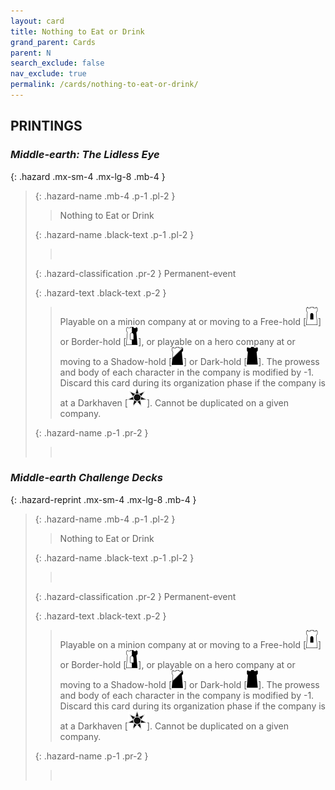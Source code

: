 ```yaml
---
layout: card
title: Nothing to Eat or Drink
grand_parent: Cards
parent: N
search_exclude: false
nav_exclude: true
permalink: /cards/nothing-to-eat-or-drink/
---
```


## PRINTINGS


### _Middle-earth: The Lidless Eye_

{: .hazard .mx-sm-4 .mx-lg-8 .mb-4 }
> {: .hazard-name .mb-4 .p-1 .pl-2 }
> > <div class="hazard-mp"></div>
> > <div class="card-name">Nothing to Eat or Drink</div>
>
> {: .hazard-name .black-text .p-1 .pl-2 }
> > &nbsp;
>
> {: .hazard-classification .pr-2 }
> Permanent-event
>
> {: .hazard-text .black-text .p-2 }
> > Playable on a minion company at or moving to a Free-hold \[![](/assets/images/free-hold.svg)] or Border-hold \[![](/assets/images/border-hold.svg)], or playable on a hero company at or moving to a Shadow-hold \[![](/assets/images/shadow-hold.svg)] or Dark-hold \[![](/assets/images/dark-hold.svg)]. The prowess and body of each character in the company is modified by -1. Discard this card during its organization phase if the company is at a Darkhaven \[![](/assets/images/dark-haven.svg)]. Cannot be duplicated on a given company. 
>
> {: .hazard-name .p-1 .pr-2 }
> > <div class="card-shield"></div>
> > <div class="card-corruption">&nbsp;</div>

### _Middle-earth Challenge Decks_

{: .hazard-reprint .mx-sm-4 .mx-lg-8 .mb-4 }
> {: .hazard-name .mb-4 .p-1 .pl-2 }
> > <div class="hazard-mp"></div>
> > <div class="card-name">Nothing to Eat or Drink</div>
>
> {: .hazard-name .black-text .p-1 .pl-2 }
> > &nbsp;
>
> {: .hazard-classification .pr-2 }
> Permanent-event
>
> {: .hazard-text .black-text .p-2 }
> > Playable on a minion company at or moving to a Free-hold \[![](/assets/images/free-hold.svg)] or Border-hold \[![](/assets/images/border-hold.svg)], or playable on a hero company at or moving to a Shadow-hold \[![](/assets/images/shadow-hold.svg)] or Dark-hold \[![](/assets/images/dark-hold.svg)]. The prowess and body of each character in the company is modified by -1. Discard this card during its organization phase if the company is at a Darkhaven \[![](/assets/images/dark-haven.svg)]. Cannot be duplicated on a given company. 
>
> {: .hazard-name .p-1 .pr-2 }
> > <div class="card-shield"></div>
> > <div class="card-corruption-white">&nbsp;</div>
